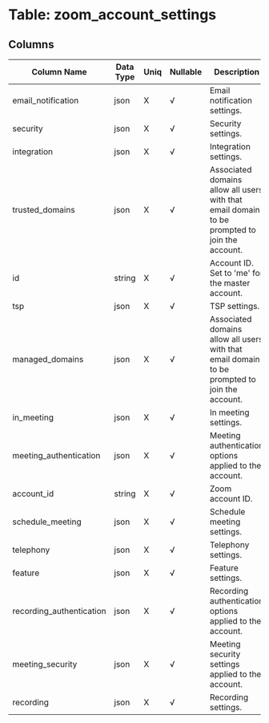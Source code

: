 # Table: zoom_account_settings

## Columns 

|  Column Name   |  Data Type  | Uniq | Nullable | Description | 
|  ----  | ----  | ----  | ----  | ---- | 
| email_notification | json | X | √ | Email notification settings. | 
| security | json | X | √ | Security settings. | 
| integration | json | X | √ | Integration settings. | 
| trusted_domains | json | X | √ | Associated domains allow all users with that email domain to be prompted to join the account. | 
| id | string | X | √ | Account ID. Set to 'me' for the master account. | 
| tsp | json | X | √ | TSP settings. | 
| managed_domains | json | X | √ | Associated domains allow all users with that email domain to be prompted to join the account. | 
| in_meeting | json | X | √ | In meeting settings. | 
| meeting_authentication | json | X | √ | Meeting authentication options applied to the account. | 
| account_id | string | X | √ | Zoom account ID. | 
| schedule_meeting | json | X | √ | Schedule meeting settings. | 
| telephony | json | X | √ | Telephony settings. | 
| feature | json | X | √ | Feature settings. | 
| recording_authentication | json | X | √ | Recording authentication options applied to the account. | 
| meeting_security | json | X | √ | Meeting security settings applied to the account. | 
| recording | json | X | √ | Recording settings. | 


